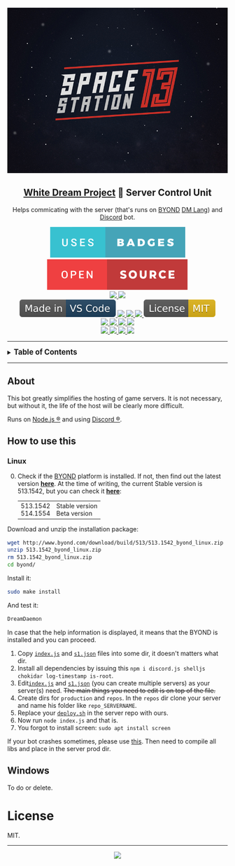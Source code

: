 
<p align="center">
  <img src="assets/Space_Station_13_logo_(space_bg).png" />
  <h2 align="center">
    <a href="https://github.com/frosty-dev/white-dream-main/">White Dream Project</a> 🤖 Server Control Unit
  </h2>

  <p align="center">Helps commicating with the server (that's runs on <a href="http://byond.com/">BYOND</a> <a href=" https://github.com/topics/byond?l=dm">DM Lang</a>) and <a href="https://discord.com/">Discord</a> bot.
  </p>
</p>

<p align="center">
  <a href="">
    <img src="assets/uses-badges.svg"/>
  </a>
  <a href="">
    <img src="assets/open-source.svg"/>
  </a>

  <br>

  <a href="https://forthebadge.com">
    <img src="https://forthebadge.com/images/badges/made-with-javascript.svg"/>
  </a>
  <a href="https://forthebadge.com">
    <img src="https://forthebadge.com/images/badges/made-with-markdown.svg"/>
  </a>

  <br>

  <a href="https://code.visualstudio.com/">
    <img src="assets/Made_in-VS_Code-1f425f.svg "/>
  </a>
  <a href="">
    <img src="https://badgen.net/github/checks/Gesugao-san/wdbot/master/ubuntu"/>
  </a>
  <a href="">
    <img src="https://badgen.net/github/checks/Gesugao-san/wdbot/master/windows"/>
  </a>
  <a href="">
    <img src="https://img.shields.io/snyk/vulnerabilities/github/Gesugao-san/wdbot"/>
  </a>
  <a href="https://opensource.org/licenses/MIT">
    <img src="assets/License-MIT-yellow.svg"/>
  </a>

  <br>

  <a href="">
    <img src="https://status.david-dm.org/gh/Gesugao-san/wdbot.svg"/>
  <a href="">
    <img src="https://status.david-dm.org/gh/Gesugao-san/wdbot.svg?type=dev"/>
  </a>
  <a href="https://crowdin.com/project/wdbot">
    <img src="https://badges.crowdin.net/wdbot/localized.svg"/>
  </a>
  <a href="https://github.com/Gesugao-san/wdbot/issues?q=is%3Apr+is%3Aclosed">
    <img src="https://img.shields.io/github/last-commit/Gesugao-san/wdbot"/>
  </a>

  <br>

  <a href="https://GitHub.com/Gesugao-san/wdbot/network/">
    <img src="https://img.shields.io/github/forks/Gesugao-san/wdbot.svg?style=social&label=Fork&maxAge=2592000"/>
  </a>
  <a href="https://GitHub.com/Gesugao-san/wdbot/stargazers/">
    <img src="https://img.shields.io/github/stars/Gesugao-san/wdbot.svg?style=social&label=Star&maxAge=2592000"/>
  </a>
  <a href="https://funclub.pro/">
    <img src="https://img.shields.io/website?down_color=red&down_message=offline&up_color=green&up_message=online&url=https://funclub.pro/"/>
  </a>
  <a href="https://discord.com/invite/bNrAW37">
    <img src="https://img.shields.io/discord/433622753350778890.svg?color=7289da&label=FUNCLUB&logo=discord&style=flat-square"/>
  </a>
</p>

---

<details>
<summary><strong><big>Table of Contents</big></strong></summary>

** [How to use this](#how-to-use-this)
*** [Linux](#linux)
*** [Windows](#windows)
** [License](#license)

</details>

---

## About

This bot greatly simplifies the hosting of game servers. It is not necessary, but without it, the life of the host will be clearly more difficult.

Runs on [Node.js ®](https://nodejs.org/) and using [Discord ®](https://discord.com/).

## How to use this

### Linux

0. Check if the [BYOND](http://byond.com/) platform is installed. If not, then find out the latest version **[here](https://secure.byond.com/download/)**.
    At the time of writing, the current Stable version is 513.1542, but you can check it <b><a href="http://www.byond.com/download/version.txt">here</a></b>:
    <table>
    <tr>
      <td>
        513.1542<br>
        514.1554
      </td>
      <td>
        Stable version<br>
        Beta version
      </td>
    </tr>
    </table>

Download and unzip the installation package:

```bash
wget http://www.byond.com/download/build/513/513.1542_byond_linux.zip
unzip 513.1542_byond_linux.zip
rm 513.1542_byond_linux.zip
cd byond/
```

Install it:

```bash
sudo make install
```

And test it:

```bash
DreamDaemon
```

In case that the help information is displayed, it means that the BYOND is installed and you can proceed.

1. Copy [`index.js`](./index.js) and [`s1.json`](./servers/s1.json) files into some dir, it doesn't matters what dir.
2. Install all dependencies by issuing this `npm i discord.js shelljs chokidar log-timestamp is-root`.
3. Edit[`index.js`](./index.js) and [`s1.json`](./servers/s1.json) (you can create multiple servers) as your server(s) need. ~~The main things you need to edit is on top of the file.~~
4. Create dirs for `production` and `repos`. In the `repos` dir clone your server and name his folder like `repo_SERVERNAME`.
5. Replace your [`deploy.sh`](./deploy.sh) in the server repo with ours.
6. Now run `node index.js` and that is.
7. You forgot to install screen: `sudo apt install screen`

If your bot crashes sometimes, please use [this](https://www.npmjs.com/package/forever).
Then need to compile all libs and place in the server prod dir.

## Windows
To do or delete.

# License

MIT.

---

<p align="center">
  <img src="https://2ip.io/bar/ip3.gif"/>
</p>
